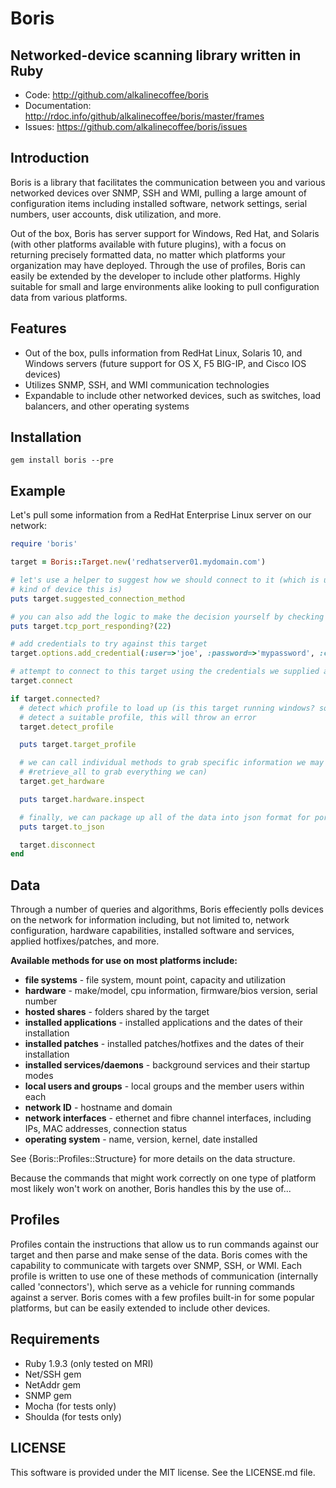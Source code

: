 # Boris
## Networked-device scanning library written in Ruby

* Code: http://github.com/alkalinecoffee/boris
* Documentation: http://rdoc.info/github/alkalinecoffee/boris/master/frames
* Issues: https://github.com/alkalinecoffee/boris/issues

## Introduction
Boris is a library that facilitates the communication between you and various networked devices over SNMP, SSH and WMI, pulling a large amount of configuration items including installed software, network settings, serial numbers, user accounts, disk utilization, and more.

Out of the box, Boris has server support for Windows, Red Hat, and Solaris (with other platforms available with future plugins), with a focus on returning precisely formatted data, no matter which platforms your organization may have deployed.  Through the use of profiles, Boris can easily be extended by the developer to include other platforms.  Highly suitable for small and large environments alike looking to pull configuration data from various platforms.

## Features
* Out of the box, pulls information from RedHat Linux, Solaris 10, and Windows servers (future support for OS X, F5 BIG-IP, and Cisco IOS devices)
* Utilizes SNMP, SSH, and WMI communication technologies
* Expandable to include other networked devices, such as switches, load balancers, and other operating systems

## Installation
    gem install boris --pre

## Example
Let's pull some information from a RedHat Enterprise Linux server on our network:

```ruby
require 'boris'

target = Boris::Target.new('redhatserver01.mydomain.com')

# let's use a helper to suggest how we should connect to it (which is useful if we're not sure what
# kind of device this is)
puts target.suggested_connection_method

# you can also add the logic to make the decision yourself by checking if certain TCP ports are responsive
puts target.tcp_port_responding?(22)

# add credentials to try against this target
target.options.add_credential(:user=>'joe', :password=>'mypassword', :connection_types=>[:ssh])

# attempt to connect to this target using the credentials we supplied above
target.connect

if target.connected?
  # detect which profile to load up (is this target running windows? solaris? or what?).  if we can't
  # detect a suitable profile, this will throw an error
  target.detect_profile

  puts target.target_profile

  # we can call individual methods to grab specific information we may be interested in (or call
  # #retrieve_all to grab everything we can)
  target.get_hardware

  puts target.hardware.inspect

  # finally, we can package up all of the data into json format for portability
  puts target.to_json

  target.disconnect
end
```

## Data
Through a number of queries and algorithms, Boris effeciently polls devices on the network for information including, but not limited to, network configuration, hardware capabilities, installed software and services, applied hotfixes/patches, and more.

**Available methods for use on most platforms include:**

* **file systems** - file system, mount point, capacity and utilization
* **hardware** - make/model, cpu information, firmware/bios version, serial number
* **hosted shares** - folders shared by the target
* **installed applications** - installed applications and the dates of their installation
* **installed patches** - installed patches/hotfixes and the dates of their installation
* **installed services/daemons** - background services and their startup modes
* **local users and groups** - local groups and the member users within each
* **network ID** - hostname and domain
* **network interfaces** - ethernet and fibre channel interfaces, including IPs, MAC addresses, connection status
* **operating system** - name, version, kernel, date installed

See {Boris::Profiles::Structure} for more details on the data structure.

Because the commands that might work correctly on one type of platform most likely won't work on another, Boris handles this by the use of...

## Profiles
Profiles contain the instructions that allow us to run commands against our target and then parse and make sense of the data.  Boris comes with the capability to communicate with targets over SNMP, SSH, or WMI.  Each profile is written to use one of these methods of communication (internally called 'connectors'), which serve as a vehicle for running commands against a server.  Boris comes with a few profiles built-in for some popular platforms, but can be easily extended to include other devices.

## Requirements
* Ruby 1.9.3 (only tested on MRI)
* Net/SSH gem
* NetAddr gem
* SNMP gem
* Mocha (for tests only)
* Shoulda (for tests only)

## LICENSE
This software is provided under the MIT license.  See the LICENSE.md file.